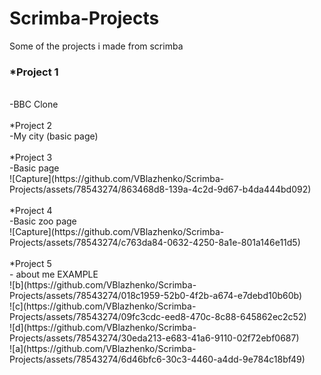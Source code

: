 # Scrimba-Projects<br>
Some of the projects i made from scrimba <br>
<h3>*Project 1 </h3><br>
-BBC Clone <br>
<br>
*Project 2 <br>
-My city (basic page)<br>
<br>
*Project 3 <br>
-Basic page <br>
![Capture](https://github.com/VBlazhenko/Scrimba-Projects/assets/78543274/863468d8-139a-4c2d-9d67-b4da444bd092)<br>
<br>
*Project 4 <br>
-Basic zoo page <br>
![Capture](https://github.com/VBlazhenko/Scrimba-Projects/assets/78543274/c763da84-0632-4250-8a1e-801a146e11d5)<br>
<br>
*Project 5 <br>
- about me EXAMPLE<br>
![b](https://github.com/VBlazhenko/Scrimba-Projects/assets/78543274/018c1959-52b0-4f2b-a674-e7debd10b60b)<br>
![c](https://github.com/VBlazhenko/Scrimba-Projects/assets/78543274/09fc3cdc-eed8-470c-8c88-645862ec2c52)<br>
![d](https://github.com/VBlazhenko/Scrimba-Projects/assets/78543274/30eda213-e683-41a6-9110-02f72ebf0687)<br>
![a](https://github.com/VBlazhenko/Scrimba-Projects/assets/78543274/6d46bfc6-30c3-4460-a4dd-9e784c18bf49)<br>
<br>

